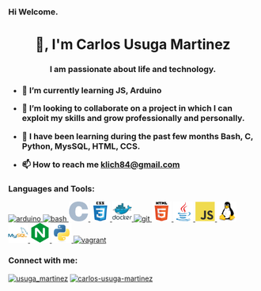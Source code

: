 ### Hi Welcome.

<h1 align="center">👋, I'm Carlos Usuga Martinez</h1>
<h3 align="center">I am passionate about life and technology.</h3>
<h3 align="left"Constant learning, that is my motto and my main value is willpower.</h3>


- 🌱 I’m currently learning **JS, Arduino**

- 👯 I’m looking to collaborate on **a project in which I can exploit my skills and grow professionally and personally.**

- 💬 I have been learning during the past few months **Bash, C, Python, MysSQL, HTML, CCS.**

- 📫 How to reach me **klich84@gmail.com**

<h3 align="left">Languages and Tools:</h3>
<p align="left"> <a href="https://www.arduino.cc/" target="_blank"> <img src="https://cdn.worldvectorlogo.com/logos/arduino-1.svg" alt="arduino" width="40" height="40"/> </a> <a href="https://www.gnu.org/software/bash/" target="_blank"> <img src="https://www.vectorlogo.zone/logos/gnu_bash/gnu_bash-icon.svg" alt="bash" width="40" height="40"/> </a> <a href="https://www.cprogramming.com/" target="_blank"> <img src="https://raw.githubusercontent.com/devicons/devicon/master/icons/c/c-original.svg" alt="c" width="40" height="40"/> </a> <a href="https://www.w3schools.com/css/" target="_blank"> <img src="https://raw.githubusercontent.com/devicons/devicon/master/icons/css3/css3-original-wordmark.svg" alt="css3" width="40" height="40"/> </a> <a href="https://www.docker.com/" target="_blank"> <img src="https://raw.githubusercontent.com/devicons/devicon/master/icons/docker/docker-original-wordmark.svg" alt="docker" width="40" height="40"/> </a> <a href="https://git-scm.com/" target="_blank"> <img src="https://www.vectorlogo.zone/logos/git-scm/git-scm-icon.svg" alt="git" width="40" height="40"/> </a> <a href="https://www.w3.org/html/" target="_blank"> <img src="https://raw.githubusercontent.com/devicons/devicon/master/icons/html5/html5-original-wordmark.svg" alt="html5" width="40" height="40"/> </a> <a href="https://www.java.com" target="_blank"> <img src="https://raw.githubusercontent.com/devicons/devicon/master/icons/java/java-original.svg" alt="java" width="40" height="40"/> </a> <a href="https://developer.mozilla.org/en-US/docs/Web/JavaScript" target="_blank"> <img src="https://raw.githubusercontent.com/devicons/devicon/master/icons/javascript/javascript-original.svg" alt="javascript" width="40" height="40"/> </a> <a href="https://www.linux.org/" target="_blank"> <img src="https://raw.githubusercontent.com/devicons/devicon/master/icons/linux/linux-original.svg" alt="linux" width="40" height="40"/> </a> <a href="https://www.mysql.com/" target="_blank"> <img src="https://raw.githubusercontent.com/devicons/devicon/master/icons/mysql/mysql-original-wordmark.svg" alt="mysql" width="40" height="40"/> </a> <a href="https://www.nginx.com" target="_blank"> <img src="https://raw.githubusercontent.com/devicons/devicon/master/icons/nginx/nginx-original.svg" alt="nginx" width="40" height="40"/> </a> <a href="https://www.python.org" target="_blank"> <img src="https://raw.githubusercontent.com/devicons/devicon/master/icons/python/python-original.svg" alt="python" width="40" height="40"/> </a> <a href="https://www.vagrantup.com/" target="_blank"> <img src="https://www.vectorlogo.zone/logos/vagrantup/vagrantup-icon.svg" alt="vagrant" width="40" height="40"/> </a> </p>

<h3 align="left">Connect with me:</h3>
<p align="left">
<a href="https://twitter.com/usuga_martinez" target="blank"><img align="center" src="https://image.flaticon.com/icons/png/512/124/124021.png" alt="usuga_martinez" height="30" width="40" /></a>
<a href="https://linkedin.com/in/carlos-usuga-martinez" target="blank"><img align="center" src="https://image.flaticon.com/icons/png/512/174/174857.png" alt="carlos-usuga-martinez" height="30" width="40" /></a>
</p>

<p><img align="left" src="https://github-readme-stats.vercel.app/api/top-langs?username=klich1984&show_icons=true&locale=en&layout=compact" alt="klich1984" style="max-width:100%; /></p>

<p>&nbsp;<img align="center" src="https://github-readme-stats.vercel.app/api?username=klich1984&show_icons=true&locale=en" alt="klich1984" style="max-width:100%;/></p>
